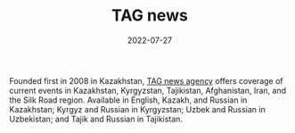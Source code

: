 ﻿---
title: "TAG news"
linkTitle: "TAG news"
contributor: ["Aizada Arystanbek"]
date: 2022-07-27
countries: ["Kazakhstan"]
category: ["Independent media"]
tags: ["media publication", "news", "Central Asia media"]
date_start: [2008]
date_end: []
data_type: ["news"] 
language: ["English", "Kazakh", "Russian", "Kyrgyz", "Uzbek", "Tajik"]
description:  
  TAG news agency offers coverage of current events in Kazakhstan, Kyrgyzstan, Tajikistan, Afghanistan, Iran, and the Silk Road region.
---

Founded first in 2008 in Kazakhstan, [TAG news agency](https://kaztag.kz/ru/) offers coverage of current events in Kazakhstan, Kyrgyzstan, Tajikistan, Afghanistan, Iran, and the Silk Road region. Available in English, Kazakh, and Russian in Kazakhstan; Kyrgyz and Russian in Kyrgyzstan; Uzbek and Russian in Uzbekistan; and Tajik and Russian in Tajikistan. 
